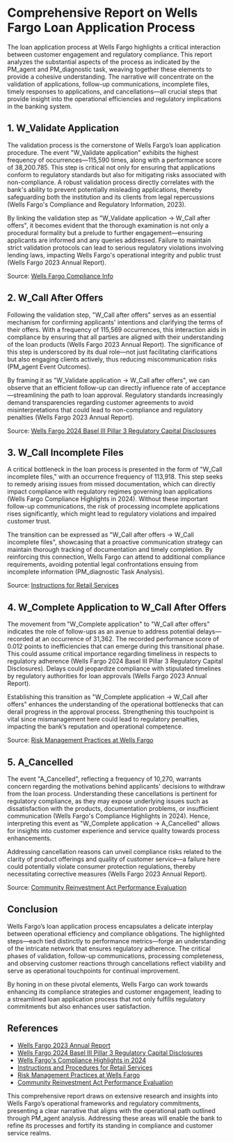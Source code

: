 # Comprehensive Report on Wells Fargo Loan Application Process 

The loan application process at Wells Fargo highlights a critical interaction between customer engagement and regulatory compliance. This report analyzes the substantial aspects of the process as indicated by the PM_agent and PM_diagnostic task, weaving together these elements to provide a cohesive understanding. The narrative will concentrate on the validation of applications, follow-up communications, incomplete files, timely responses to applications, and cancellations—all crucial steps that provide insight into the operational efficiencies and regulatory implications in the banking system.

## 1. W_Validate Application

The validation process is the cornerstone of Wells Fargo’s loan application procedure. The event "W_Validate application" exhibits the highest frequency of occurrences—115,590 times, along with a performance score of 38,200.785. This step is critical not only for ensuring that applications conform to regulatory standards but also for mitigating risks associated with non-compliance. A robust validation process directly correlates with the bank's ability to prevent potentially misleading applications, thereby safeguarding both the institution and its clients from legal repercussions (Wells Fargo's Compliance and Regulatory Information, 2023). 

By linking the validation step as "W_Validate application -> W_Call after offers", it becomes evident that the thorough examination is not only a procedural formality but a prelude to further engagement—ensuring applicants are informed and any queries addressed. Failure to maintain strict validation protocols can lead to serious regulatory violations involving lending laws, impacting Wells Fargo's operational integrity and public trust (Wells Fargo 2023 Annual Report). 

Source: [Wells Fargo Compliance Info](https://www.wellsfargo.com/cib/regulatory/) 

## 2. W_Call After Offers

Following the validation step, "W_Call after offers" serves as an essential mechanism for confirming applicants' intentions and clarifying the terms of their offers. With a frequency of 115,569 occurrences, this interaction aids in compliance by ensuring that all parties are aligned with their understanding of the loan products (Wells Fargo 2023 Annual Report). The significance of this step is underscored by its dual role—not just facilitating clarifications but also engaging clients actively, thus reducing miscommunication risks (PM_agent Event Outcomes).

By framing it as "W_Validate application -> W_Call after offers", we can observe that an efficient follow-up can directly influence rate of acceptance—streamlining the path to loan approval. Regulatory standards increasingly demand transparencies regarding customer agreements to avoid misinterpretations that could lead to non-compliance and regulatory penalties (Wells Fargo 2023 Annual Report).

Source: [Wells Fargo 2024 Basel III Pillar 3 Regulatory Capital Disclosures](https://www.wellsfargo.com/assets/pdf/about/investor-relations/basel-disclosures/2024-third-quarter-pillar-3-disclosure.pdf) 

## 3. W_Call Incomplete Files

A critical bottleneck in the loan process is presented in the form of "W_Call incomplete files," with an occurrence frequency of 113,918. This step seeks to remedy arising issues from missed documentation, which can directly impact compliance with regulatory regimes governing loan applications (Wells Fargo Compliance Highlights in 2024). Without these important follow-up communications, the risk of processing incomplete applications rises significantly, which might lead to regulatory violations and impaired customer trust.

The transition can be expressed as "W_Call after offers -> W_Call incomplete files", showcasing that a proactive communication strategy can maintain thorough tracking of documentation and timely completion. By reinforcing this connection, Wells Fargo can attend to additional compliance requirements, avoiding potential legal confrontations ensuing from incomplete information (PM_diagnostic Task Analysis).

Source: [Instructions for Retail Services](https://retailservices.wellsfargo.com/instructions.pdf) 

## 4. W_Complete Application to W_Call After Offers

The movement from "W_Complete application" to "W_Call after offers" indicates the role of follow-ups as an avenue to address potential delays—recorded at an occurrence of 31,362. The recorded performance score of 0.012 points to inefficiencies that can emerge during this transitional phase. This could assume critical importance regarding timeliness in respects to regulatory adherence (Wells Fargo 2024 Basel III Pillar 3 Regulatory Capital Disclosures). Delays could jeopardize compliance with stipulated timelines by regulatory authorities for loan approvals (Wells Fargo 2023 Annual Report).

Establishing this transition as "W_Complete application -> W_Call after offers" enhances the understanding of the operational bottlenecks that can derail progress in the approval process. Strengthening this touchpoint is vital since mismanagement here could lead to regulatory penalties, impacting the bank’s reputation and operational competence.

Source: [Risk Management Practices at Wells Fargo](https://www.wellsfargo.com/cib/regulatory/) 

## 5. A_Cancelled

The event "A_Cancelled", reflecting a frequency of 10,270, warrants concern regarding the motivations behind applicants' decisions to withdraw from the loan process. Understanding these cancellations is pertinent for regulatory compliance, as they may expose underlying issues such as dissatisfaction with the products, documentation problems, or insufficient communication (Wells Fargo's Compliance Highlights in 2024). Hence, interpreting this event as "W_Complete application -> A_Cancelled" allows for insights into customer experience and service quality towards process enhancements.

Addressing cancellation reasons can unveil compliance risks related to the clarity of product offerings and quality of customer service—a failure here could potentially violate consumer protection regulations, thereby necessitating corrective measures (Wells Fargo 2023 Annual Report).

Source: [Community Reinvestment Act Performance Evaluation](https://www08.wellsfargomedia.com/assets/pdf/about/community-reinvestment/performance-evaluation.pdf) 

## Conclusion 

Wells Fargo’s loan application process encapsulates a delicate interplay between operational efficiency and compliance obligations. The highlighted steps—each tied distinctly to performance metrics—forge an understanding of the intricate network that ensures regulatory adherence. The critical phases of validation, follow-up communications, processing completeness, and observing customer reactions through cancellations reflect viability and serve as operational touchpoints for continual improvement.

By honing in on these pivotal elements, Wells Fargo can work towards enhancing its compliance strategies and customer engagement, leading to a streamlined loan application process that not only fulfills regulatory commitments but also enhances user satisfaction.

## References

- [Wells Fargo 2023 Annual Report](https://www08.wellsfargomedia.com/assets/pdf/about/investor-relations/annual-reports/2023-annual-report.pdf) 
- [Wells Fargo 2024 Basel III Pillar 3 Regulatory Capital Disclosures](https://www.wellsfargo.com/assets/pdf/about/investor-relations/basel-disclosures/2024-third-quarter-pillar-3-disclosure.pdf) 
- [Wells Fargo's Compliance Highlights in 2024](https://www.wellsfargo.com/cib/regulatory/) 
- [Instructions and Procedures for Retail Services](https://retailservices.wellsfargo.com/instructions.pdf) 
- [Risk Management Practices at Wells Fargo](https://www.wellsfargo.com/cib/regulatory/) 
- [Community Reinvestment Act Performance Evaluation](https://www08.wellsfargomedia.com/assets/pdf/about/community-reinvestment/performance-evaluation.pdf) 

This comprehensive report draws on extensive research and insights into Wells Fargo’s operational frameworks and regulatory commitments, presenting a clear narrative that aligns with the operational path outlined through PM_agent analysis. Addressing these areas will enable the bank to refine its processes and fortify its standing in compliance and customer service realms.